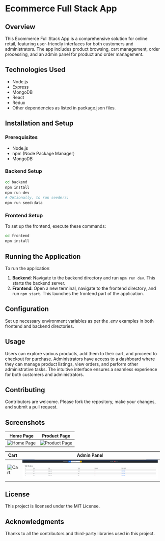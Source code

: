 # Ecommerce Full Stack App

## Overview
This Ecommerce Full Stack App is a comprehensive solution for online retail, featuring user-friendly interfaces for both customers and administrators. The app includes product browsing, cart management, order processing, and an admin panel for product and order management.

## Technologies Used
- Node.js
- Express
- MongoDB
- React
- Redux
- Other dependencies as listed in package.json files.

## Installation and Setup
### Prerequisites
- Node.js
- npm (Node Package Manager)
- MongoDB

### Backend Setup
```bash
cd backend
npm install
npm run dev
# Optionally, to run seeders:
npm run seed:data
```

### Frontend Setup
To set up the frontend, execute these commands:
```bash
cd frontend
npm install
```

## Running the Application
To run the application:
1. **Backend**: Navigate to the backend directory and run `npm run dev`. This starts the backend server.
2. **Frontend**: Open a new terminal, navigate to the frontend directory, and run `npm start`. This launches the frontend part of the application.

## Configuration
Set up necessary environment variables as per the .env examples in both frontend and backend directories.

## Usage
Users can explore various products, add them to their cart, and proceed to checkout for purchase. Administrators have access to a dashboard where they can manage product listings, view orders, and perform other administrative tasks. The intuitive interface ensures a seamless experience for both customers and administrators.

## Contributing
Contributors are welcome. Please fork the repository, make your changes, and submit a pull request.

## Screenshots

| Home Page         | Product Page      |
| ----------------- | ----------------- |
| ![Home Page]([URL_of_home_page_screenshot](https://github.com/ashikshafi08/Ecommerce-Full-Stack-App/blob/main/outputImages/home.png)) | ![Product Page](URL_of_product_page_screenshot) |

| Cart              | Admin Panel       |
| ----------------- | ----------------- |
| ![Cart]([URL_of_cart_screenshot](https://github.com/ashikshafi08/Ecommerce-Full-Stack-App/blob/main/outputImages/cart.png)) | ![Order Historyl](https://github.com/ashikshafi08/Ecommerce-Full-Stack-App/blob/main/outputImages/orderHistory.png) |


## License
This project is licensed under the MIT License.

## Acknowledgments
Thanks to all the contributors and third-party libraries used in this project.




